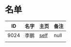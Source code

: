 
# 名单

|  ID    |  名字    |  主页    | 备注     |
| ---- | ---- | ---- | ---- |
|  9024  |  李鹏    |   [self](9024.md)  |    null    |
|      |      |      |      |

